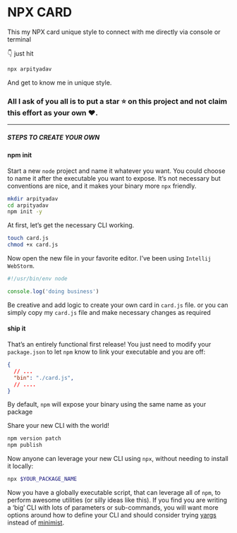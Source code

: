 # NPX CARD
This my NPX card unique style to connect with me directly via console or terminal

👇 just hit
```bash
npx arpityadav
```
And get to know me in unique style.

###  All I ask of you all is to put a **star** ⭐ on this project and not claim this effort as your own ♥.
<hr/>

##### STEPS TO CREATE YOUR OWN

#### npm init

Start a new `node` project and name it whatever you want. You could choose to name it after the executable you want to expose. It’s not necessary but conventions are nice, and it makes your binary more `npx` friendly.

```bash
mkdir arpityadav
cd arpityadav
npm init -y
```
At first, let’s get the necessary CLI working.

```bash
touch card.js
chmod +x card.js
```
Now open the new file in your favorite editor. I’ve been using `Intellij WebStorm`.

```javascript
#!/usr/bin/env node

console.log('doing business')
```
Be creative and add logic to create your own card in `card.js` file.
or you can simply copy my `card.js` file and make necessary changes as required

#### ship it

That’s an entirely functional first release! You just need to modify your `package.json` to let `npm` know to link your executable and you are off:

```json
{
  // ...
  "bin": "./card.js",
  // ....
}
```
By default, `npm` will expose your binary using the same name as your package

Share your new CLI with the world!

```bash
npm version patch
npm publish
```

Now anyone can leverage your new CLI using `npx`, without needing to install it locally:

```bash
npx $YOUR_PACKAGE_NAME
```

Now you have a globally executable script, that can leverage all of `npm`, to perform awesome utilities (or silly ideas like this). If you find you are writing a ‘big’ CLI with lots of parameters or sub-commands, you will want more options around how to define your CLI and should consider trying [yargs](https://www.npmjs.com/package/yargs) instead of [minimist](https://www.npmjs.com/package/minimist).
